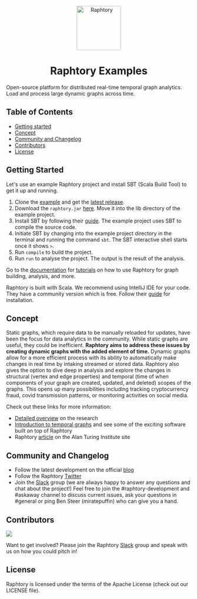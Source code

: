 <p align="center">
  <img src="https://raphtory.github.io/images/raphtory-logo-round.png" alt="Raphtory" width="120" height="120"/>
</p>
<h1 align="center">Raphtory Examples</h1>

Open-source platform for distributed real-time temporal graph analytics. Load and process large dynamic graphs across time.

## Table of Contents
- [Getting started](#getting-started)
- [Concept](#concept)
- [Community and Changelog](#community-and-changelog)
- [Contributors](#contributors)
- [License](#license)

## Getting Started

Let's use an example Raphtory project and install SBT (Scala Build Tool) to get it up and running.  

1. Clone the [example](https://github.com/Raphtory/Examples) and get the [latest release](https://github.com/Raphtory/Raphtory/releases/latest). 
2. Download the `raphtory.jar` [here](https://github.com/Raphtory/Raphtory/releases/latest/download/raphtory.jar). Move it into the lib directory of the example project.
3. Install SBT by following their [guide](https://www.scala-sbt.org/1.x/docs/Setup.html). The example project uses SBT to compile the source code. 
4. Initiate SBT by changing into the example project directory in the terminal and running the command `sbt`. The SBT interactive shell starts once it shows `>`.
5. Run `compile` to build the project. 
6. Run `run` to analyse the project. The output is the result of the analysis.   

Go to the [documentation](https://raphtory.github.io/documentation/install) for [tutorials](https://raphtory.github.io/documentation/sprouter) on how to use Raphtory for graph building, analysis, and more.  

Raphtory is built with Scala. We recommend using IntelliJ IDE for your code. They have a community version which is free. Follow their [guide](https://www.jetbrains.com/idea/download/#section=windows) for installation.

## Concept  

Static graphs, which require data to be manually reloaded for updates, have been the focus for data analytics in the community. While static graphs are useful, they could be inefficient. **Raphtory aims to address these issues by creating dynamic graphs with the added element of time.** Dynamic graphs allow for a more efficient process with its ability to automatically make changes in real time by intaking streamed or stored data.  Raphtory also gives the option to dive deep in analysis and explore the changes in structural (vertex and edge properties) and temporal (time of when components of your graph are created, updated, and deleted) scopes of the graphs. This opens up many possibilities including tracking cryptocurrency fraud, covid transmission patterns, or monitoring activities on social media.  

Check out these links for more information:

- [Detailed overview](https://raphtory.github.io/) on the research
- [Introduction to temporal graphs](https://chorograph.com/demo) and see some of the exciting software built on top of Raphtory
- Raphtory [article](https://www.turing.ac.uk/blog/just-add-time-dizzying-potential-dynamic-graphs) on the Alan Turing Institute site

## Community and Changelog  

- Follow the latest development on the official [blog](https://raphtory.github.io/blog/)
- Follow the Raphtory [Twitter](https://twitter.com/raphtory)
- Join the [Slack](https://join.slack.com/t/raphtory/shared_invite/zt-jd5mce91-vDxEiFBILC_G2ilZPdvDaA) group (we are always happy to answer any questions and chat about the project!) Feel free to join the #raphtory-development and #askaway channel to discuss current issues, ask your questions in #general or ping Ben Steer (miratepuffin) who can give you a hand.

## Contributors

<a href="https://github.com/raphtory/raphtory/graphs/contributors"><img src="https://contrib.rocks/image?repo=raphtory/raphtory"/></a>

Want to get involved? Please join the Raphtory [Slack](https://join.slack.com/t/raphtory/shared_invite/zt-jd5mce91-vDxEiFBILC_G2ilZPdvDaA) group and speak with us on how you could pitch in!

## License  

Raphtory is licensed under the terms of the Apache License (check out our LICENSE file).



